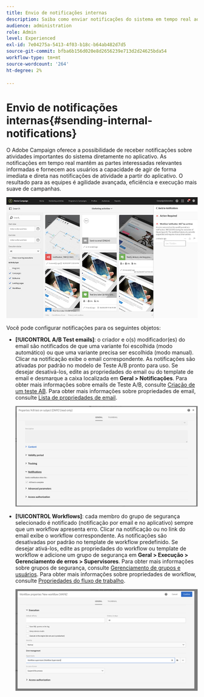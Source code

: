 ```yaml
---
title: Envio de notificações internas
description: Saiba como enviar notificações do sistema em tempo real aos usuários do Adobe Campaign
audience: administration
role: Admin
level: Experienced
exl-id: 7e04275a-5413-4f03-b18c-b64ab482d7d5
source-git-commit: bfba6b156d020e8d2656239e713d2d24625bda54
workflow-type: tm+mt
source-wordcount: '264'
ht-degree: 2%

---
```


# Envio de notificações internas{#sending-internal-notifications}

O Adobe Campaign oferece a possibilidade de receber notificações sobre atividades importantes do sistema diretamente no aplicativo. As notificações em tempo real mantêm as partes interessadas relevantes informadas e fornecem aos usuários a capacidade de agir de forma imediata e direta nas notificações de atividade a partir do aplicativo. O resultado para as equipes é agilidade avançada, eficiência e execução mais suave de campanhas.

![](assets/pulse_3.png)

Você pode configurar notificações para os seguintes objetos:

* **[!UICONTROL A/B Test emails]**: o criador e o(s) modificador(es) do email são notificados de que uma variante foi escolhida (modo automático) ou que uma variante precisa ser escolhida (modo manual). Clicar na notificação exibe o email correspondente. As notificações são ativadas por padrão no modelo de Teste A/B pronto para uso. Se desejar desativá-los, edite as propriedades do email ou do template de email e desmarque a caixa localizada em **Geral > Notificações**. Para obter mais informações sobre emails de Teste A/B, consulte [Criação de um teste AB](../../channels/using/designing-an-a-b-test-email.md). Para obter mais informações sobre propriedades de email, consulte [Lista de propriedades de email](../../administration/using/configuring-email-channel.md#list-of-email-properties).

  ![](assets/pulse_2.png)

* **[!UICONTROL Workflows]**: cada membro do grupo de segurança selecionado é notificado (notificação por email e no aplicativo) sempre que um workflow apresenta erro. Clicar na notificação ou no link do email exibe o workflow correspondente. As notificações são desativadas por padrão no template de workflow predefinido. Se desejar ativá-los, edite as propriedades do workflow ou template de workflow e adicione um grupo de segurança em **Geral > Execução > Gerenciamento de erros > Supervisores**. Para obter mais informações sobre grupos de segurança, consulte [Gerenciamento de grupos e usuários](../../administration/using/managing-groups-and-users.md). Para obter mais informações sobre propriedades de workflow, consulte [Propriedades do fluxo de trabalho](../../automating/using/managing-execution-options.md).

  ![](assets/pulse_1.png)
